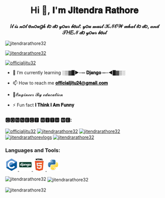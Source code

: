 <h1 align="center">Hi 👋, 𝐈'𝐦 𝐉𝐢𝐭𝐞𝐧𝐝𝐫𝐚 𝐑𝐚𝐭𝐡𝐨𝐫𝐞</h1>
<h3 align="center">𝐼𝓉 𝒾𝓈 𝓃𝑜𝓉 𝑒𝓃𝑜𝓊𝑔𝒽 𝓉𝑜 𝒹𝑜 𝓎𝑜𝓊𝓇 𝒷𝑒𝓈𝓉: 𝓎𝑜𝓊 𝓂𝓊𝓈𝓉 𝒦𝒩𝒪𝒲 𝓌𝒽𝒶𝓉 𝓉𝑜 𝒹𝑜, 𝒶𝓃𝒹 𝒯𝐻𝐸𝒩 𝒹𝑜 𝓎𝑜𝓊𝓇 𝒷𝑒𝓈𝓉</h3>
<p align="left"> <img src="https://komarev.com/ghpvc/?username=jitendrarathore32&label=Profile%20views&color=0e75b6&style=flat" alt="jitendrarathore32" /> </p>

<p align="left"> <a href="https://github.com/ryo-ma/github-profile-trophy"><img src="https://github-profile-trophy.vercel.app/?username=jitendrarathore32" alt="jitendrarathore32" /></a> </p>

<p align="left"> <a href="https://twitter.com/officialjitu32" target="blank"><img src="https://img.shields.io/twitter/follow/officialjitu32?logo=twitter&style=for-the-badge" alt="officialjitu32" /></a> </p>

- 🌱 I’m currently learning **░▒▓█►─═  𝐃𝐣𝐚𝐧𝐠𝐨 ═─◄█▓▒░**

- 📫 How to reach me **𝐨𝐟𝐟𝐢𝐜𝐢𝐚𝐥𝐣𝐢𝐭𝐮𝟐𝟒@𝐠𝐦𝐚𝐢𝐥.𝐜𝐨𝐦**

- 📄𝓔𝓷𝓰𝓲𝓷𝓮𝓮𝓻 𝓑𝔂 𝓮𝓭𝓾𝓬𝓪𝓽𝓲𝓸𝓷

- ⚡ Fun fact **𝐈 𝐓𝐡𝐢𝐧𝐤 𝐈 𝐀𝐦 𝐅𝐮𝐧𝐧𝐲**

<h3 align="left">🅲🅾🅽🅽🅴🅲🆃 🆆🅸🆃🅷 🅼🅴:</h3>
<p align="left">
<a href="https://twitter.com/officialjitu32" target="blank"><img align="center" src="https://raw.githubusercontent.com/rahuldkjain/github-profile-readme-generator/master/src/images/icons/Social/twitter.svg" alt="officialjitu32" height="30" width="40" /></a>
<a href="https://linkedin.com/in/jitendrarathore32" target="blank"><img align="center" src="https://raw.githubusercontent.com/rahuldkjain/github-profile-readme-generator/master/src/images/icons/Social/linked-in-alt.svg" alt="jitendrarathore32" height="30" width="40" /></a>
<a href="https://fb.com/jitendrarathore32" target="blank"><img align="center" src="https://raw.githubusercontent.com/rahuldkjain/github-profile-readme-generator/master/src/images/icons/Social/facebook.svg" alt="jitendrarathore32" height="30" width="40" /></a>
<a href="https://www.youtube.com/c/jitendrarathorevlogs" target="blank"><img align="center" src="https://raw.githubusercontent.com/rahuldkjain/github-profile-readme-generator/master/src/images/icons/Social/youtube.svg" alt="jitendrarathorevlogs" height="30" width="40" /></a>
<a href="https://www.hackerrank.com/jitendrarathore32" target="blank"><img align="center" src="https://raw.githubusercontent.com/rahuldkjain/github-profile-readme-generator/master/src/images/icons/Social/hackerrank.svg" alt="jitendrarathore32" height="30" width="40" /></a>
</p>

<h3 align="left">Languages and Tools:</h3>
<p align="left"> <a href="https://www.cprogramming.com/" target="_blank"> <img src="https://raw.githubusercontent.com/devicons/devicon/master/icons/c/c-original.svg" alt="c" width="40" height="40"/> </a> <a href="https://www.djangoproject.com/" target="_blank"> <img src="https://raw.githubusercontent.com/devicons/devicon/master/icons/django/django-original.svg" alt="django" width="40" height="40"/> </a> <a href="https://www.w3.org/html/" target="_blank"> <img src="https://raw.githubusercontent.com/devicons/devicon/master/icons/html5/html5-original-wordmark.svg" alt="html5" width="40" height="40"/> </a> <a href="https://www.python.org" target="_blank"> <img src="https://raw.githubusercontent.com/devicons/devicon/master/icons/python/python-original.svg" alt="python" width="40" height="40"/> </a> </p>

<p><img align="left" src="https://github-readme-stats.vercel.app/api/top-langs?username=jitendrarathore32&show_icons=true&locale=en&layout=compact" alt="jitendrarathore32" /></p>

<p>&nbsp;<img align="center" src="https://github-readme-stats.vercel.app/api?username=jitendrarathore32&show_icons=true&locale=en" alt="jitendrarathore32" /></p>

<p><img align="center" src="https://github-readme-streak-stats.herokuapp.com/?user=jitendrarathore32&" alt="jitendrarathore32" /></p>
